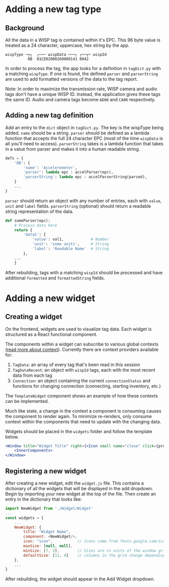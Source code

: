 # Adding a new tag type
## Background
All the data in a WISP tag is contained within it's EPC. This 96 byte value is treated as a 24 character, uppercase, hex string by the app.

```                 
wispType ─┬┐  ┌─── wispData ───┐ ┌──┬─ wispId
          0B  01CE02000260000141 0042
```

In order to process the tag, the app looks for a definition in `tagDict.py` with a matching `wispType`. If one is found, the defined `parser` and `parserString` are used to add formatted versions of the data to the tag report.

Note: In order to maximize the transmission rate, WISP camera and audio tags don't have a unique WISP ID. Instead, the application gives these tags the same ID. Audio and camera tags become `AD00` and `CA00` respectively.

## Adding a new tag definition
Add an entry to the `dict` object in `tagDict.py`. The key is the wispType being added. `name` should be a string. `parser` should be defined as a lambda function that accepts the full 24 character EPC (most of the time `wispData` is all you'll need to access). `parserString` takes is a lambda function that takes in a value from parser and makes it into a human readable string.

```python
defs = {
    '0B': {
        'name': 'Accelerometer',
        'parser': lambda epc : accelParser(epc),
        'parserString': lambda epc : accelParserString(parsed),
    }
    ...
}
```

`parser` should return an object with any number of entries, each with `value`, `unit` and `label` fields. `parserString` (optional) should return a readable string representation of the data.
```python
def someParser(epc):
	# Process data here
    return {
        'data1': {
            'value': val1,            # Number
            'unit': 'some units',     # String
            'label': 'Readable Name'  # String
        },
	...
    }
```

After rebuilding, tags with a matching `wispId` should be processed and have additional `formatted` and `formattedString` fields.

# Adding a new  widget

## Creating a widget
On the frontend, widgets are used to visualize tag data. Each widget is structured as a React functional component.

The components within a widget can subscribe to various global contexts ([read more about context](https://reactjs.org/docs/context.html)). Currently there are context providers available for:
1. `TagData`: an array of every tag that's been read in this session
2. `TagDataRecent`: an object with `wispId` tags, each with the most recent data from each tag
3. `Connection`: an object containing the current `connectionStatus` and functions for changing connection (connecting, starting inventory, etc.)

The `TemplateWidget` component shows an example of how these contexts can be implemented.

Much like state, a change in the context a component is consuming causes the component to render again. To minimize re-renders, only consume context within the components that need to update with the changing data.

Widgets should be placed in the `widgets` folder and follow the template below.
```jsx
<Window title="Widget Title" right={<Icon small name="close" click={props.onClose} />}>
    <InnerComponents>
</Window>
```

## Registering a new widget
After creating a new widget, edit the `widget.js` file. This contains a dictionary of all the widgets that will be displayed in the add dropdown. Begin by importing your new widget at the top of the file. Then create an entry in the dictionary that looks like:
```js
import NewWidget from './Widget/Widget'
...
const widgets = {
    ...
    NewWidget: {
        title: "Widget Name",
        component: <NewWidget/>,
        icon: "icon",           // Icons come from fonts.google.com/icons Material Icons library
        maxSize: [null, null],   
        minSize: [7, 2],        // Sizes are in units of the window grid. The number of rows and
        defaultSize: [11, 4]    // columns in the grid change depending on the app window size.
    },
    ...
}
```

After rebuilding, the widget should appear in the Add Widget dropdown.
